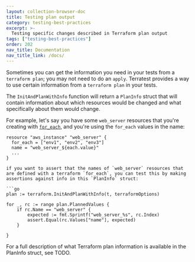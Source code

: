 ```yaml
---
layout: collection-browser-doc
title: Testing plan output
category: testing-best-practices
excerpt: >-
  Testing specific changes described in Terraform plan output
tags: ["testing-best-practices"]
order: 202
nav_title: Documentation
nav_title_link: /docs/
---
```


Sometimes you can get the information you need in your tests from a `terraform plan`; you may not need to do an `apply`.  Terratest provides a way to use certain information from a `terraform plan` in your tests.

The `InitAndPlanWithInfo` function will return a `PlanInfo` struct that will contain information about which resources would be changed and what specifically about them would change.

For example, let's say you have some `web_server` resources that you're creating with [`for_each`](https://www.terraform.io/docs/configuration/resources.html#for_each-multiple-resource-instances-defined-by-a-map-or-set-of-strings), and you're using the `for_each` values in the name:

```hcl
resource "aws_instance" "web_server" {
  for_each = ["env1", "env2", "env3"]
  name = "web_server_${each.value}"
  ...
}

if you want to assert that the names of `web_server` resources that are defined with a terraform `for_each`, you can test this by making assertions against info in this `PlanInfo` struct:

```go
plan := terraform.InitAndPlanWithInfo(t, terraformOptions)

for _, rc := range plan.PlannedValues {
    if rc.Name == "web_server" {
        expected := fmt.Sprintf("web_server_%s", rc.Index)
        assert.Equal(rc.Values["name"], expected)
    }

}
```

For a full description of what Terraform plan information is available in the PlanInfo struct, see TODO.
